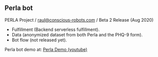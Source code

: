 ## Perla bot
PERLA Project / raul@conscious-robots.com / Beta 2 Release (Aug 2020)

- Fulfillment (Backend serverless fulfillment).
- Data (anonymized dataset from both Perla and the PHQ-9 form). 
- Bot flow (not released yet).

Perla bot demo at: [Perla Demo (youtube)](https://www.youtube.com/watch?v=1ph-8UHc2IM)

